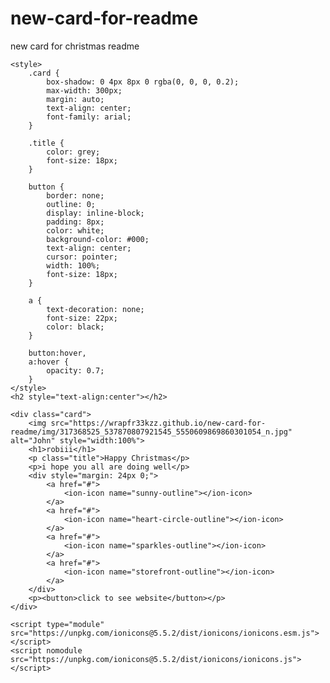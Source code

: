 # new-card-for-readme
new card for christmas readme
<br>
<!DOCTYPE html>
<html lang="en">

<head>
    <meta charset="UTF-8">
    <meta http-equiv="X-UA-Compatible" content="IE=edge">
    <meta name="viewport" content="width=device-width, initial-scale=1.0">
    <title>readme</title>
    <link rel="stylesheet" href="style.css">
    <link rel="stylesheet" href="https://cdnjs.cloudflare.com/ajax/libs/font-awesome/6.2.1/css/font-awesome.min.css">
</head>

<body>


    <style>
        .card {
            box-shadow: 0 4px 8px 0 rgba(0, 0, 0, 0.2);
            max-width: 300px;
            margin: auto;
            text-align: center;
            font-family: arial;
        }

        .title {
            color: grey;
            font-size: 18px;
        }

        button {
            border: none;
            outline: 0;
            display: inline-block;
            padding: 8px;
            color: white;
            background-color: #000;
            text-align: center;
            cursor: pointer;
            width: 100%;
            font-size: 18px;
        }

        a {
            text-decoration: none;
            font-size: 22px;
            color: black;
        }

        button:hover,
        a:hover {
            opacity: 0.7;
        }
    </style>
    <h2 style="text-align:center"></h2>

    <div class="card">
        <img src="https://wrapfr33kzz.github.io/new-card-for-readme/img/317368525_537870807921545_5550609869860301054_n.jpg" alt="John" style="width:100%">
        <h1>robiii</h1>
        <p class="title">Happy Christmas</p>
        <p>i hope you all are doing well</p>
        <div style="margin: 24px 0;">
            <a href="#">
                <ion-icon name="sunny-outline"></ion-icon>
            </a>
            <a href="#">
                <ion-icon name="heart-circle-outline"></ion-icon>
            </a>
            <a href="#">
                <ion-icon name="sparkles-outline"></ion-icon>
            </a>
            <a href="#">
                <ion-icon name="storefront-outline"></ion-icon>
            </a>
        </div>
        <p><button>click to see website</button></p>
    </div>

    <script type="module" src="https://unpkg.com/ionicons@5.5.2/dist/ionicons/ionicons.esm.js"></script>
    <script nomodule src="https://unpkg.com/ionicons@5.5.2/dist/ionicons/ionicons.js"></script>

</body>

</html>
